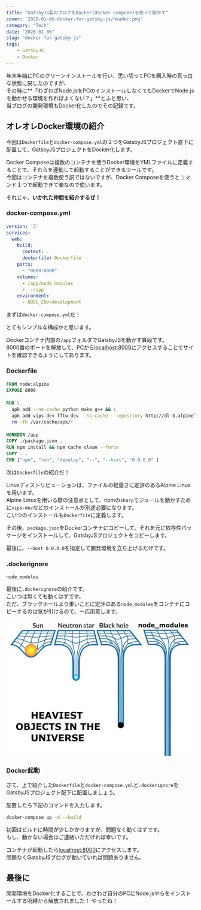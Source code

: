```yaml
---
title: "GatsbyJS製のブログをDocker(Docker Compose)を使って動かす"
cover: '2020-01-06-docker-for-gatsby-js/header.png'
category: "Tech"
date: "2020-01-06"
slug: "docker-for-gatsby-js"
tags:
    - GatsbyJS
    - Docker
---
```


年末年始にPCのクリーンインストールを行い、思い切ってPCを購入時の真っ白な状態に戻したのですが、  
その時に**「わざわざNode.jsをPCのインストールしなくてもDockerでNode.jsを動かせる環境を作ればよくない？」**とふと思い、  
当ブログの開発環境もDocker化したのでその記録です。


## オレオレDocker環境の紹介

今回は`Dockerfile`と`docker-compose.yml`の２つをGatsbyJSプロジェクト直下に配置して、GatsbyJSプロジェクトをDocker化します。

Docker Composeは複数のコンテナを使うDocker環境をYMLファイルに定義することで、それらを連動して起動することができるツールです。  
今回はコンテナを複数使う訳ではないですが、Docker Composeを使うとコマンド１つで起動できて楽なので使います。

それじゃ、**いかれた仲間を紹介するぜ！**

### docker-compose.yml

```yml
version: '3'
services:
  web:
    build:
      context: .
      dockerfile: Dockerfile
    ports:
      - "8000:8000"
    volumes:
      - /app/node_modules
      - .:/app
    environment:
      - NODE_ENV=development
```

まずは`docker-compose.yml`だ！

とてもシンプルな構成かと思います。

Dockerコンテナ内部の`/app`フォルダでGatsbyJSを動かす算段です。  
8000番のポートを解放して、PCから[localhost:8000](http://localhost:8000)にアクセスすることでサイトを確認できるようにしてあります。

### Dockerfile

```Dockerfile
FROM node:alpine
EXPOSE 8000

RUN \
  apk add --no-cache python make g++ && \
  apk add vips-dev fftw-dev --no-cache --repository http://dl-3.alpinelinux.org/alpine/edge/community --repository http://dl-3.alpinelinux.org/alpine/edge/main && \
  rm -fR /var/cache/apk/*

WORKDIR /app
COPY ./package.json .
RUN npm install && npm cache clean --force
COPY . .
CMD ["npm", "run", "develop", "--", "--host", "0.0.0.0" ]
```

次は`Dockerfile`の紹介だ！

Linuxディストリビューションは、ファイルの軽量さに定評のあるAlpine Linuxを用います。  
Alpine Linuxを用いる際の注意点として、npmの`sharp`モジュールを動かすために`vips-dev`などのインストールが別途必要になります。  
こいつのインストールも`Dockerfile`に定義します。

その後、`package.json`をDockerコンテナにコピーして、それを元に依存性パッケージをインストールして、GatsbyJSプロジェクトをコピーします。

最後に、`--host 0.0.0.0`を指定して開発環境を立ち上げるだけです。

### .dockerignore

```.dockerignore
node_modules
```

最後に`.dockerignore`の紹介です。  
こいつは無くても動くはずです。  
ただ、ブラックホールより重いことに定評のある`node_modules`をコンテナにコピーするのは気が引けるので、一応用意します。

![heaviest_objects_in_the_universe](./heaviest_objects_in_the_universe.jpg)

### Docker起動

さて、上で紹介した`Dockerfile`と`docker-compose.yml`と`.dockerignore`をGatsbyJSプロジェクト配下に配置しましょう。

配置したら下記のコマンドを入力します。

```bash
docker-compose up -d --build
```

初回はビルドに時間が少しかかりますが、問題なく動くはずです。  
もし、動かない場合はご連絡いただければ幸いです。

コンテナが起動したら[localhost:8000](http://localhost:8000)にアクセスします。  
問題なくGatsbyJSブログが動いていれば問題ありません。

## 最後に

開発環境をDocker化することで、わざわざ自分のPCにNode.jsやらをインストールする呪縛から解放されました！
やったね！
